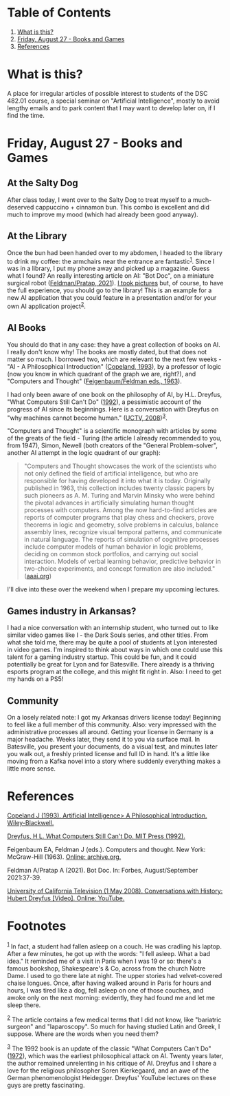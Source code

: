 
# Table of Contents

1.  [What is this?](#org600ee11)
2.  [Friday, August 27 - Books and Games](#orgaeb245d)
3.  [References](#org883aea7)



<a id="org600ee11"></a>

# What is this?

A place for irregular articles of possible interest to students of
the DSC 482.01 course, a special seminar on "Artificial
Intelligence", mostly to avoid lengthy emails and to park content
that I may want to develop later on, if I find the time.


<a id="orgaeb245d"></a>

# Friday, August 27 - Books and Games


## At the Salty Dog

After class today, I went over to the Salty Dog to treat myself to a
much-deserved cappuccino + cinnamon bun. This combo is excellent and
did much to improve my mood (which had already been good anyway).


## At the Library

Once the bun had been handed over to my abdomen, I headed to the
library to drink my coffee: the armchairs near the entrance are
fantastic<sup><a id="fnr.1" class="footref" href="#fn.1">1</a></sup>. Since I was in a library, I put my phone away and
picked up a magazine. Guess what I found? An really interesting
article on AI: "Bot Doc", on a miniature surgical robot
([Feldman/Pratap, 2021](#org4398171)). [I took pictures](https://drive.google.com/drive/folders/1pi3qw5vlkWoChkLqOwOTXOewcGJ2hXrc?usp=sharing) but, of course, to have the
full experience, you should go to the library! This is an example
for a new AI application that you could feature in a presentation
and/or for your own AI application project<sup><a id="fnr.2" class="footref" href="#fn.2">2</a></sup>.


## AI Books

You should do that in any case: they have a great collection of
books on AI. I really don't know why! The books are mostly dated,
but that does not matter so much. I borrowed two, which are
relevant to the next few weeks - "AI - A Philosophical
Introduction" ([Copeland, 1993](#org92e8119)), by a professor of logic (now you
know in which quadrant of the graph we are, right?), and "Computers
and Thought" ([Feigenbaum/Feldman eds., 1963](#orgfd8b651)).

I had only been aware of one book on the philosophy of AI, by
H.L. Dreyfus, "What Computers Still Can't Do" ([1992](#org1e4bfe4)), a pessimistic
account of the progress of AI since its beginnings. Here is a
conversation with Dreyfus on "why machines cannot become human."
([UCTV, 2008](#org98aec66))<sup><a id="fnr.3" class="footref" href="#fn.3">3</a></sup>.

"Computers and Thought" is a scientific monograph with articles by
some of the greats of the field - Turing (the article I already
recommended to you, from 1947), Simon, Newell (both creators of the
"General Problem-solver", another AI attempt in the logic quadrant
of our graph):

> "Computers and Thought showcases the work of the scientists who not
> only defined the field of artificial intelligence, but who are
> responsible for having developed it into what it is
> today. Originally published in 1963, this collection includes
> twenty classic papers by such pioneers as A. M. Turing and Marvin
> Minsky who were behind the pivotal advances in artificially
> simulating human thought processes with computers. Among the now
> hard-to-find articles are reports of computer programs that play
> chess and checkers, prove theorems in logic and geometry, solve
> problems in calculus, balance assembly lines, recognize visual
> temporal patterns, and communicate in natural language. The reports
> of simulation of cognitive processes include computer models of
> human behavior in logic problems, deciding on common stock
> portfolios, and carrying out social interaction. Models of verbal
> learning behavior, predictive behavior in two-choice experiments,
> and concept formation are also included." ([aaai.org](https://www.aaai.org/Press/Books/feigenbaum.php))

I'll dive into these over the weekend when I prepare my upcoming
lectures.


## Games industry in Arkansas?

I had a nice conversation with an internship student, who turned
out to like similar video games like I - the Dark Souls series, and
other titles. From what she told me, there may be quite a pool of
students at Lyon interested in video games. I'm inspired to think
about ways in which one could use this talent for a gaming industry
startup. This could be fun, and it could potentially be great for
Lyon and for Batesville. There already is a thriving esports
program at the college, and this might fit right in. Also: I need
to get my hands on a PS5!


## Community

On a losely related note: I got my Arkansas drivers license today!
Beginning to feel like a full member of this community. Also: very
impressed with the administrative processes all around. Getting
your license in Germany is a major headache. Weeks later, they send
it to you via surface mail. In Batesville, you present your
documents, do a visual test, and minutes later you walk out, a
freshly printed license and full ID in hand. It's a little like
moving from a Kafka novel into a story where suddenly everything
makes a little more sense.


<a id="org883aea7"></a>

# References

<a id="org92e8119"></a> [Copeland J (1993). Artificial Intelligence> A
Philosophical Introduction. Wiley-Blackwell.](https://www.wiley.com/en-us/Artificial+Intelligence%3A+A+Philosophical+Introduction-p-9780631183853)

<a id="org13d751d"></a>

<a id="org1e4bfe4"></a> [Dreyfus, H L. What Computers Still Can't Do. MIT
Press (1992).](https://mitpress.mit.edu/books/what-computers-still-cant-do)

<a id="orgfd8b651"></a> Feigenbaum EA, Feldman J (eds.). Computers and
thought. New York: McGraw-Hill (1963). [Online: archive.org.](https://archive.org/details/computersthought00feig)

<a id="org4398171"></a> Feldman A/Pratap A (2021). Bot Doc. In: Forbes,
August/September 2021:37-39.

<a id="org98aec66"></a> [University of California Television (1 May
2008). Conversations with History: Hubert Dreyfus [Video]. Online:
YouTube.](https://youtu.be/-CHgt2Szk-I)


# Footnotes

<sup><a id="fn.1" href="#fnr.1">1</a></sup> In fact, a student had fallen asleep on a couch. He was cradling
his laptop. After a few minutes, he got up with the words: "I fell
asleep. What a bad idea." It reminded me of a visit in Paris when I
was 19 or so: there's a famous bookshop, Shakespeare's & Co, across
from the church Notre Dame. I used to go there late at night. The
upper stories had velvet-covered chaise longues. Once, after having
walked around in Paris for hours and hours, I was tired like a dog,
fell asleep on one of those couches, and awoke only on the next
morning: evidently, they had found me and let me sleep there.

<sup><a id="fn.2" href="#fnr.2">2</a></sup> The article contains a few medical terms that I did not know,
like "bariatric surgeon" and "laparoscopy". So much for having studied
Latin and Greek, I suppose. Where are the words when you need them?

<sup><a id="fn.3" href="#fnr.3">3</a></sup> The 1992 book is an update of the classic "What Computers Can't
Do" ([1972](#org13d751d)), which was the earliest philosophical attack on AI. Twenty years
later, the author remained unrelenting in his critique of AI. Dreyfus
and I share a love for the religious philosopher Soren Kierkegaard,
and an awe of the German phenomenologist Heidegger. Dreyfus' YouTube
lectures on these guys are pretty fascinating.
